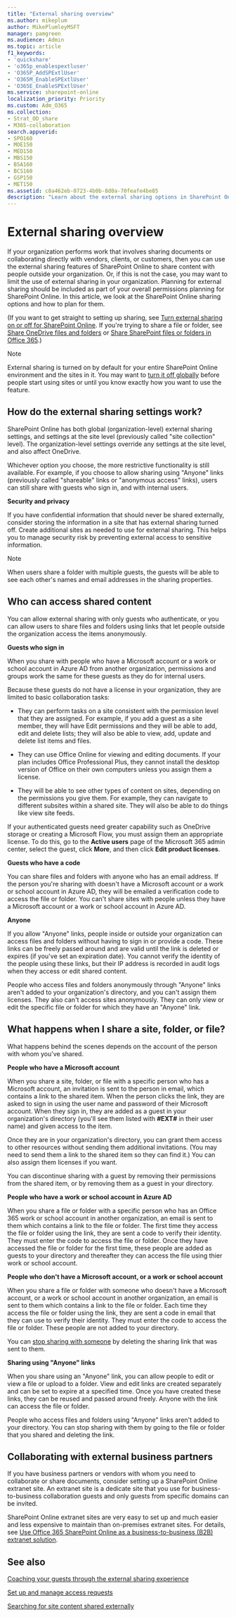 ```yaml
---
title: "External sharing overview"
ms.author: mikeplum
author: MikePlumleyMSFT
manager: pamgreen
ms.audience: Admin
ms.topic: article
f1_keywords:
- 'quickshare'
- 'o365p_enablespextluser'
- 'O365P_AddSPExtlUser'
- 'O365M_EnableSPExtlUser'
- 'O365E_EnableSPExtlUser'
ms.service: sharepoint-online
localization_priority: Priority
ms.custom: Adm_O365
ms.collection:  
- Strat_OD_share
- M365-collaboration
search.appverid:
- SPO160
- MOE150
- MED150
- MBS150
- BSA160
- BCS160
- GSP150
- MET150
ms.assetid: c8a462eb-0723-4b0b-8d0a-70feafe4be85
description: "Learn about the external sharing options in SharePoint Online."
---
```


# External sharing overview

If your organization performs work that involves sharing documents or collaborating directly with vendors, clients, or customers, then you can use the external sharing features of SharePoint Online to share content with people outside your organization. Or, if this is not the case, you may want to limit the use of external sharing in your organization. Planning for external sharing should be included as part of your overall permissions planning for SharePoint Online. In this article, we look at the SharePoint Online sharing options and how to plan for them.
  
(If you want to get straight to setting up sharing, see [Turn external sharing on or off for SharePoint Online](turn-external-sharing-on-or-off.md). If you're trying to share a file or folder, see [Share OneDrive files and folders](https://support.office.com/article/9fcc2f7d-de0c-4cec-93b0-a82024800c07) or [Share SharePoint files or folders in Office 365](https://support.office.com/article/1fe37332-0f9a-4719-970e-d2578da4941c).)
  
> [!NOTE]
> External sharing is turned on by default for your entire SharePoint Online environment and the sites in it. You may want to [turn it off globally](turn-external-sharing-on-or-off.md) before people start using sites or until you know exactly how you want to use the feature. 
  
## How do the external sharing settings work?

SharePoint Online has both global (organization-level) external sharing settings, and settings at the site level (previously called "site collection" level). The organization-level settings override any settings at the site level, and also affect OneDrive.
  
Whichever option you choose, the more restrictive functionality is still available. For example, if you choose to allow sharing using "Anyone" links (previously called "shareable" links or "anonymous access" links), users can still share with guests who sign in, and with internal users. 
  
 **Security and privacy**
  
If you have confidential information that should never be shared externally, consider storing the information in a site that has external sharing turned off. Create additional sites as needed to use for external sharing. This helps you to manage security risk by preventing external access to sensitive information.

> [!NOTE]
> When users share a folder with multiple guests, the guests will be able to see each other's names and email addresses in the sharing properties.
  
## Who can access shared content

You can allow external sharing with only guests who authenticate, or you can allow users to share files and folders using links that let people outside the organization access the items anonymously. 
  
 **Guests who sign in**
  
When you share with people who have a Microsoft account or a work or school account in Azure AD from another organization, permissions and groups work the same for these guests as they do for internal users.
  
Because these guests do not have a license in your organization, they are limited to basic collaboration tasks:
  
- They can perform tasks on a site consistent with the permission level that they are assigned. For example, if you add a guest as a site member, they will have Edit permissions and they will be able to add, edit and delete lists; they will also be able to view, add, update and delete list items and files.
    
- They can use Office Online for viewing and editing documents. If your plan includes Office Professional Plus, they cannot install the desktop version of Office on their own computers unless you assign them a license. 
    
- They will be able to see other types of content on sites, depending on the permissions you give them. For example, they can navigate to different subsites within a shared site. They will also be able to do things like view site feeds.
    
If your authenticated guests need greater capability such as OneDrive storage or creating a Microsoft Flow, you must assign them an appropriate license. To do this, go to the **Active users** page of the Microsoft 365 admin center, select the guest, click **More**, and then click **Edit product licenses**.

 **Guests who have a code**

You can share files and folders with anyone who has an email address. If the person you're sharing with doesn't have a Microsoft account or a work or school account in Azure AD, they will be emailed a verification code to access the file or folder. You can't share sites with people unless they have a Microsoft account or a work or school account in Azure AD.
  
 **Anyone**
  
If you allow "Anyone" links, people inside or outside your organization can access files and folders without having to sign in or provide a code. These links can be freely passed around and are valid until the link is deleted or expires (if you've set an expiration date). You cannot verify the identity of the people using these links, but their IP address is recorded in audit logs when they access or edit shared content.
  
People who access files and folders anonymously through "Anyone" links aren't added to your organization's directory, and you can't assign them licenses. They also can't access sites anonymously. They can only view or edit the specific file or folder for which they have an "Anyone" link. 
  
## What happens when I share a site, folder, or file?

What happens behind the scenes depends on the account of the person with whom you've shared.
  
 **People who have a Microsoft account**
  
When you share a site, folder, or file with a specific person who has a Microsoft account, an invitation is sent to the person in email, which contains a link to the shared item. When the person clicks the link, they are asked to sign in using the user name and password of their Microsoft account. When they sign in, they are added as a guest in your organization's directory (you'll see them listed with **#EXT#** in their user name) and given access to the item. 
  
Once they are in your organization's directory, you can grant them access to other resources without sending them additional invitations. (You may need to send them a link to the shared item so they can find it.) You can also assign them licenses if you want.
  
You can discontinue sharing with a guest by removing their permissions from the shared item, or by removing them as a guest in your directory.
  
 **People who have a work or school account in Azure AD**
  
When you share a file or folder with a specific person who has an Office 365 work or school account in another organization, an email is sent to them which contains a link to the file or folder. The first time they access the file or folder using the link, they are sent a code to verify their identity. They must enter the code to access the file or folder. Once they have accessed the file or folder for the first time, these people are added as guests to your directory and thereafter they can access the file using thier work or school account.
  
**People who don't have a Microsoft account, or a work or school account**

When you share a file or folder with someone who doesn't have a Microsoft account, or a work or school account in another organization, an email is sent to them which contains a link to the file or folder. Each time they access the file or folder using the link, they are sent a code in email that they can use to verify their identity. They must enter the code to access the file or folder. These people are not added to your directory.
  
You can [stop sharing with someone](https://support.office.com/article/0a36470f-d7fe-40a0-bd74-0ac6c1e13323) by deleting the sharing link that was sent to them. 
  
 **Sharing using "Anyone" links**
  
When you share using an "Anyone" link, you can allow people to edit or view a file or upload to a folder. View and edit links are created separately and can be set to expire at a specified time. Once you have created these links, they can be reused and passed around freely. Anyone with the link can access the file or folder.
  
People who access files and folders using "Anyone" links aren't added to your directory. You can stop sharing with them by going to the file or folder that you shared and deleting the link.
  
## Collaborating with external business partners

If you have business partners or vendors with whom you need to collaborate or share documents, consider setting up a SharePoint Online extranet site. An extranet site is a dedicate site that you use for business-to-business collaboration guests and only guests from specific domains can be invited.
  
SharePoint Online extranet sites are very easy to set up and much easier and less expensive to maintain than on-premises extranet sites. For details, see [Use Office 365 SharePoint Online as a business-to-business (B2B) extranet solution](create-b2b-extranet.md).
  
## See also

[Coaching your guests through the external sharing experience](https://techcommunity.microsoft.com/t5/SharePoint-Support-Blog/Coaching-your-guest-users-through-the-External-Sharing/ba-p/182739)
  
[Set up and manage access requests](https://support.office.com/article/94b26e0b-2822-49d4-929a-8455698654b3)
  
[Searching for site content shared externally](/office365/securitycompliance/keyword-queries-and-search-conditions)

